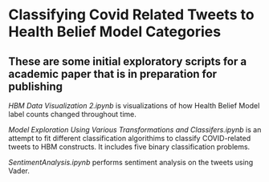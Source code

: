 # Classifying Covid Related Tweets to Health Belief Model Categories

## These are some initial exploratory scripts for a academic paper that is in preparation for publishing

*HBM Data Visualization 2.ipynb* is visualizations of how Health Belief Model label counts changed throughout time. 

*Model Exploration Using Various Transformations and Classifers.ipynb* is an attempt to fit different classification algorithims to classify COVID-related tweets to HBM constructs. It includes five binary classification problems. 

*SentimentAnalysis.ipynb* performs sentiment analysis on the tweets using Vader.




